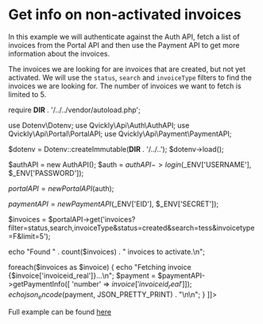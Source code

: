 # Get info on non-activated invoices

In this example we will authenticate against the Auth API, fetch a list of invoices from the Portal API and then use the Payment API to get more information about the invoices.

The invoices we are looking for are invoices that are created, but not yet activated. We will use the `status`, `search` and `invoiceType` filters to find the invoices we are looking for. The number of invoices we want to fetch is limited to 5.

<code-block lang="php">
<![CDATA[
<?php
declare(strict_types=1);

require __DIR__ . '/../../vendor/autoload.php';

use Dotenv\Dotenv;
use Qvickly\Api\Auth\AuthAPI;
use Qvickly\Api\Portal\PortalAPI;
use Qvickly\Api\Payment\PaymentAPI;


$dotenv = Dotenv::createImmutable(__DIR__ . '/../..');
$dotenv->load();

$authAPI = new AuthAPI();
$auth = $authAPI->login($_ENV['USERNAME'], $_ENV['PASSWORD']);

$portalAPI = new PortalAPI($auth);

$paymentAPI = new PaymentAPI($_ENV['EID'], $_ENV['SECRET']);

$invoices = $portalAPI->get('invoices?filter=status,search,invoiceType&status=created&search=tess&invoicetype=F&limit=5');

echo "Found " . count($invoices) . " invoices to activate.\n";

foreach($invoices as $invoice) {
    echo "Fetching invoice {$invoice['invoiceid_real']}...\n";
    $payment = $paymentAPI->getPaymentInfo([ 'number' => $invoice['invoiceid_real']]);
    echo json_encode($payment, JSON_PRETTY_PRINT) . "\n\n";
}
]]>
</code-block>

Full example can be found [here](https://github.com/Billmate/qvickly-php-module/blob/main/examples/Interactions/getInfoOnNonActivatedInvoices.php)

<include from="Snippets-PHP-Module.md" element-id="snippet-composer-require" />

